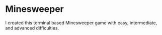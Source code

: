 # Minesweeper
I created this terminal based Minesweeper game with easy, intermediate, and advanced difficulties.
